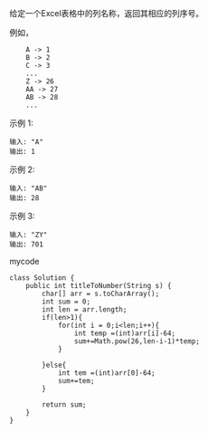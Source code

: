 给定一个Excel表格中的列名称，返回其相应的列序号。

例如，
```
    A -> 1
    B -> 2
    C -> 3
    ...
    Z -> 26
    AA -> 27
    AB -> 28 
    ...
```

示例 1:

```
输入: "A"
输出: 1
```

示例 2:

```
输入: "AB"
输出: 28
```
示例 3:

```
输入: "ZY"
输出: 701
```
mycode
```
class Solution {
    public int titleToNumber(String s) {
		char[] arr = s.toCharArray();
		int sum = 0;
		int len = arr.length;
		if(len>1){
			for(int i = 0;i<len;i++){
				int temp =(int)arr[i]-64;
				sum+=Math.pow(26,len-i-1)*temp;
			}
           
		}else{
            int tem =(int)arr[0]-64;
			sum+=tem;
		}
		
		return sum;
    }
}
```
